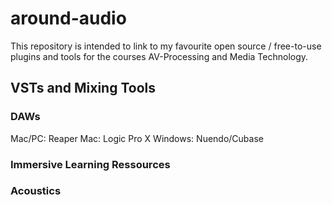 # around-audio

This repository is intended to link to my favourite open source / free-to-use plugins and tools for the courses AV-Processing and Media Technology.

## VSTs and Mixing Tools

### DAWs
Mac/PC:   Reaper
Mac:      Logic Pro X 
Windows:  Nuendo/Cubase

### Immersive Learning Ressources

### Acoustics
